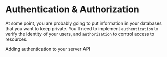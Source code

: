 # Authentication & Authorization

At some point, you are probably going to put information in your databases that you want to keep private. You'll need to implement `authentication` to verify the identity of your users, and `authorization` to control access to resources.  

Adding authentication to your server API